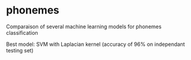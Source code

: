 # phonemes
Comparaison of several machine learning models for phonemes classification

Best model: SVM with Laplacian kernel (accuracy of 96% on independant testing set)
